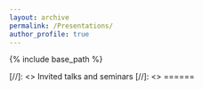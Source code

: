 ```yaml
---
layout: archive
permalink: /Presentations/
author_profile: true
---
```


{% include base_path %}

[//]: <> Invited talks and seminars
[//]: <> ======
